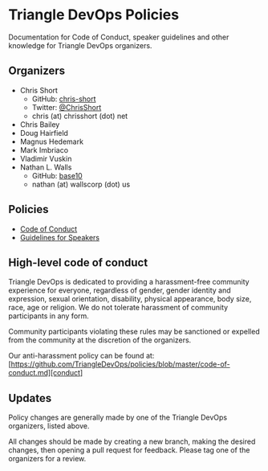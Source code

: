 # Triangle DevOps Policies

Documentation for Code of Conduct, speaker guidelines and other knowledge for
Triangle DevOps organizers.

## Organizers

* Chris Short
  * GitHub: [chris-short](https://github.com/chris-short)
  * Twitter: [@ChrisShort](https://twitter.com/ChrisShort)
  * chris (at) chrisshort (dot) net
* Chris Bailey
* Doug Hairfield
* Magnus Hedemark
* Mark Imbriaco
* Vladimir Vuskin
* Nathan L. Walls
  * GitHub: [base10](https://github.com/base10)
  * nathan (at) wallscorp (dot) us

## Policies

* [Code of Conduct][conduct]
* [Guidelines for Speakers][speakers]

## High-level code of conduct

Triangle DevOps is dedicated to providing a harassment-free community experience
for everyone, regardless of gender, gender identity and expression, sexual
orientation, disability, physical appearance, body size, race, age or religion.
We do not tolerate harassment of community participants in any form.

Community participants violating these rules may be sanctioned or expelled from
the community at the discretion of the organizers.

Our anti-harassment policy can be found at: [https://github.com/TriangleDevOps/policies/blob/master/code-of-conduct.md][conduct]

## Updates

Policy changes are generally made by one of the Triangle DevOps organizers,
listed above.

All changes should be made by creating a new branch, making the desired changes,
then opening a pull request for feedback. Please tag one of the organizers for
a review.

[conduct]: code-of-conduct.md
[speakers]: speaking-guidelines.md

